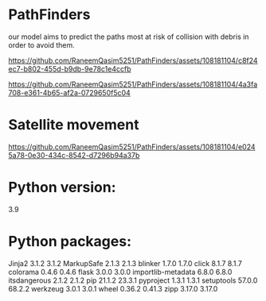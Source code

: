# PathFinders
our model aims to predict the paths most at risk of collision with debris in order to avoid them.


https://github.com/RaneemQasim5251/PathFinders/assets/108181104/c8f24ec7-b802-455d-b9db-9e78c1e4ccfb


https://github.com/RaneemQasim5251/PathFinders/assets/108181104/4a3fa708-e361-4b65-af2a-0729650f5c04

# Satellite movement

https://github.com/RaneemQasim5251/PathFinders/assets/108181104/e0245a78-0e30-434c-8542-d7296b94a37b

# Python version:

3.9

# Python packages:
Jinja2	3.1.2	3.1.2
MarkupSafe	2.1.3	2.1.3
blinker	1.7.0	1.7.0
click	8.1.7	8.1.7
colorama	0.4.6	0.4.6
flask	3.0.0	3.0.0
importlib-metadata	6.8.0	6.8.0
itsdangerous	2.1.2	2.1.2
pip	21.1.2	23.3.1
pyproject	1.3.1	1.3.1
setuptools	57.0.0	68.2.2
werkzeug	3.0.1	3.0.1
wheel	0.36.2	0.41.3
zipp	3.17.0	3.17.0
